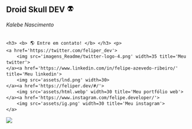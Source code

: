 ## **Droid Skull DEV** <img width="20px" src='imagens_Readme/pixel_Droidskull.png'/>
###### Kalebe Nascimento

    <h3> <b> 🌎 Entre em contato! </b> </h3> <p>
    <a href='https://twitter.com/feliper_dev'>
        <img src='imagens_Readme/twitter-logo-4.png' width=35 title='Meu twitter'>
    </a><a href='https://www.linkedin.com/in/felipe-azevedo-ribeiro/' title='Meu linkedin'>
        <img src='assets/lnd.png' width=30>
    </a><a href='https://feliper.dev/#/'>
        <img src='assets/html.webp' width=30 title='Meu portfólio web'>
    </a><a href='https://www.instagram.com/felipe.developer/'>
        <img src='assets/ig.png' width=30 title='Meu instagram'>
    </a>
</div>
<div align="left">
    <tr>
        <td><img width="380px" src="https://github-readme-stats.vercel.app/api?username=feliper2002&theme=algolia&line"/></td>
    </tr>   
</div>
